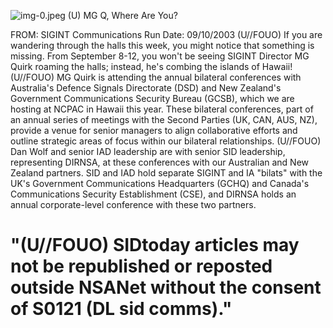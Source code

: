 ![img-0.jpeg](img-0.jpeg)
(U) MG Q, Where Are You?

FROM:
SIGINT Communications
Run Date: 09/10/2003
(U//FOUO) If you are wandering through the halls this week, you might notice that something is missing. From September 8-12, you won't be seeing SIGINT Director MG Quirk roaming the halls; instead, he's combing the islands of Hawaii!
(U//FOUO) MG Quirk is attending the annual bilateral conferences with Australia's Defence Signals Directorate (DSD) and New Zealand's Government Communications Security Bureau (GCSB), which we are hosting at NCPAC in Hawaii this year. These bilateral conferences, part of an annual series of meetings with the Second Parties (UK, CAN, AUS, NZ), provide a venue for senior managers to align collaborative efforts and outline strategic areas of focus within our bilateral relationships.
(U//FOUO) Dan Wolf and senior IAD leadership are with senior SID leadership, representing DIRNSA, at these conferences with our Australian and New Zealand partners. SID and IAD hold separate SIGINT and IA "bilats" with the UK's Government Communications Headquarters (GCHQ) and Canada's Communications Security Establishment (CSE), and DIRNSA holds an annual corporate-level conference with these two partners.

# "(U//FOUO) SIDtoday articles may not be republished or reposted outside NSANet without the consent of S0121 (DL sid comms)."
